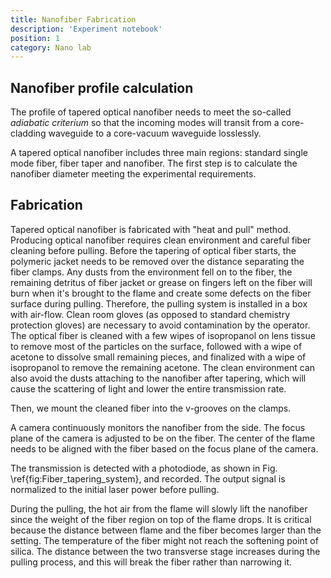 ```yaml
---
title: Nanofiber Fabrication
description: 'Experiment notebook'
position: 1
category: Nano lab
---
```

## Nanofiber profile calculation
<alert type="info"> The profile of tapered optical nanofiber needs to meet the so-called *adiabatic criterium* so that the incoming modes will transit from a core-cladding waveguide to a core-vacuum waveguide losslessly. </alert>

A tapered optical nanofiber includes three main regions: standard single mode fiber, fiber taper and nanofiber.
The first step is to calculate the nanofiber diameter meeting the experimental requirements.


## Fabrication

 <alert type="info"> Tapered optical nanofiber is fabricated with "heat and pull" method. </alert>
Producing optical nanofiber requires clean environment and careful fiber cleaning before pulling.
Before the tapering of optical fiber starts, the polymeric jacket needs to be removed over the distance separating the fiber clamps.
Any dusts from the environment fell on to the fiber, the remaining detritus of fiber jacket or grease on fingers left on the fiber will burn when it's brought to the flame and create some defects on the fiber surface during pulling.
Therefore, the pulling system is installed in a box with air-flow.
Clean room gloves (as opposed to standard chemistry protection gloves)
are necessary to avoid contamination by the operator.
The optical fiber is cleaned with a few wipes of isopropanol on lens tissue to remove most of the particles on the surface, followed with a wipe of acetone to dissolve small remaining pieces, and finalized with a wipe of isopropanol to remove the remaining acetone. 
The clean environment can also avoid the dusts attaching to the nanofiber after tapering, which will cause the scattering of light and lower the entire transmission rate.

Then, we mount the cleaned fiber into the v-grooves on the clamps.

A camera continuously monitors the nanofiber from the side.
The focus plane of the camera is adjusted to be on the fiber.
The center of the flame needs to be aligned with the fiber based on the focus plane of the camera.

The transmission is detected with a photodiode, as shown in Fig. \ref{fig:Fiber_tapering_system}, and recorded.
The output signal is normalized to the initial laser power before pulling.

<article-image src="NanoLab/image841.png" alt="Setup" size="80" :center="true"></article-image>

<alert type="warning"> During the pulling, the hot air from the flame will slowly lift the nanofiber since the weight of the fiber region on top of the flame drops.
It is critical because the distance between flame and the fiber becomes larger than the setting.
The temperature of the fiber might not reach the softening point of silica.
The distance between the two transverse stage increases during the pulling process, and this will break the fiber rather than narrowing it.</alert>


